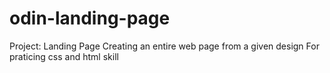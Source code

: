 # odin-landing-page
Project: Landing Page
Creating an entire web page from a given design
For praticing css and html skill